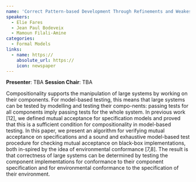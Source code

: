 ```yaml
---
name: 'Correct Pattern-based Development Through Refinements and Weakest Preconditions Calculus'
speakers:
  - Elie Fares
  - Jean Paul Bodeveix
  - Mamoun Filali-Amine
categories:
  - Formal Models
links:
  - name: https://
    absolute_url: https://
    icon: newspaper
---
```


**Presenter**: TBA
**Session Chair**: TBA

Compositionality supports the manipulation of large systems by working on their components. For model-based testing, this means that large systems can be tested by modelling and testing their compo-nents: passing tests for all components imply passing tests for the whole system. In previous work [12], we defined mutual acceptance for specification models and proved that this is a sufficient condition for compositionality in model-based testing.
In this paper, we present an algorithm for verifying mutual acceptance on specifications and a sound and exhaustive model-based test procedure for checking mutual acceptance on black-box implementations, both in-spired by the idea of environmental conformance [7,8]. The result is that correctness of large systems can be determined by testing the component implementations for conformance to their component specification and for environmental conformance to the specification of their environment.